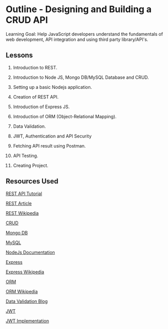 # Outline - Designing and Building a CRUD API

Learning Goal: Help JavaScript developers understand the fundamentals of web development, API integration and using third party library/API's.

## Lessons

1. Introduction to REST.

2. Introduction to Node JS, Mongo DB/MySQL Database and CRUD.

3. Setting up a basic Nodejs application.

4. Creation of REST API.

5. Introduction of Express JS.

6. Introduction of ORM (Object-Relational Mapping).

7. Data Validation.

8. JWT, Authentication and API Security

9. Fetching API result using Postman.

10. API Testing.

11. Creating Project.

## Resources Used

[REST API Tutorial](https://restfulapi.net/)

[REST Article](https://www.codecademy.com/articles/what-is-rest)

[REST Wikipedia](https://en.wikipedia.org/wiki/Representational_state_transfer)

[CRUD](https://www.codecademy.com/articles/what-is-crud)

[Mongo DB](https://www.mongodb.com/)

[MySQL](https://www.w3schools.com/mysql/)

[NodeJs Documentation](https://nodejs.org/en/docs/)

[Express](https://expressjs.com/)

[Express Wikipedia](https://en.wikipedia.org/wiki/Express.js)

[ORM](https://stackoverflow.com/questions/1279613/what-is-an-orm-how-does-it-work-and-how-should-i-use-one)

[ORM Wikipedia](https://en.wikipedia.org/wiki/Object%E2%80%93relational_mapping)

[Data Validation Blog](https://stackabuse.com/form-data-validation-in-nodejs-with-express-validator/)

[JWT](https://jwt.io/)

[JWT Implementation](https://www.freecodecamp.org/news/securing-node-js-restful-apis-with-json-web-tokens-9f811a92bb52/)